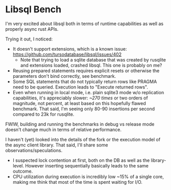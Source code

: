 # Libsql Bench

I'm very excited about libsql both in terms of runtime capabilities as well as
properly async rust APIs.

Trying it out, I noticed:

* It doesn't support extensions, which is a known issue:
  https://github.com/tursodatabase/libsql/issues/402
  * Note that trying to load a sqlite database that was created by rusqlite and
    extensions loaded, crashed libsql. This one is probably on me?
* Reusing prepared statements requires explicit resets or otherwise the
  parameters don't bind correctly, see benchmark.
* Some SQL statements that do not typically return rows like PRAGMA need to be
  queried. Execution leads to "Execute returned rows".
* Even when running in local mode, i.e. plain sqlite3 mode w/o replication
  capabilities, it's appreciably slower:  *~270 times* or two orders of
  magnitude, not percent, at least based on this hopefully flawed benchmark.
  That said, I'm seeing only 80-90 insertions per second compared to 23k for
  rusqlite.

FWIW, building and running the benchmarks in debug vs release mode doesn't
change much in terms of relative performance.

I haven't (yet) looked into the details of the fork or the execution model of
the async client library. That said, I'll share some observations/speculations.

* I suspected lock contention at first, both on the DB as well as the
  library-level. However inserting sequentially basically leads to the same
  outcome.
* CPU utilization during execution is incredibly low ~15% of a single core,
  making me think that most of the time is spent waiting for I/O.
